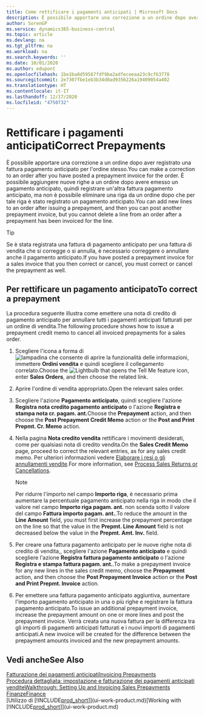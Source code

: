 ```yaml
---
title: Come rettificare i pagamenti anticipati | Microsoft Docs
description: È possibile apportare una correzione a un ordine dopo aver registrato una fattura pagamento anticipato per l'ordine stesso. È possibile aggiungere nuove righe a un ordine dopo avere emesso un pagamento anticipato, quindi registrare un'altra fattura pagamento anticipato, ma non è possibile eliminare una riga da un ordine dopo che per tale riga è stato registrato un pagamento anticipato.
author: SorenGP
ms.service: dynamics365-business-central
ms.topic: article
ms.devlang: na
ms.tgt_pltfrm: na
ms.workload: na
ms.search.keywords: ''
ms.date: 10/01/2020
ms.author: edupont
ms.openlocfilehash: 1be1ba8d59567fdf9ba2adfeceeaa23c9cf63778
ms.sourcegitcommit: 2e7307fbe1eb3b34d0ad9356226a19409054a402
ms.translationtype: HT
ms.contentlocale: it-IT
ms.lasthandoff: 12/17/2020
ms.locfileid: "4750732"
---
```

# <a name="correct-prepayments"></a><span data-ttu-id="1b5e8-104">Rettificare i pagamenti anticipati</span><span class="sxs-lookup"><span data-stu-id="1b5e8-104">Correct Prepayments</span></span>

<span data-ttu-id="1b5e8-105">È possibile apportare una correzione a un ordine dopo aver registrato una fattura pagamento anticipato per l'ordine stesso.</span><span class="sxs-lookup"><span data-stu-id="1b5e8-105">You can make a correction to an order after you have posted a prepayment invoice for the order.</span></span> <span data-ttu-id="1b5e8-106">È possibile aggiungere nuove righe a un ordine dopo avere emesso un pagamento anticipato, quindi registrare un'altra fattura pagamento anticipato, ma non è possibile eliminare una riga da un ordine dopo che per tale riga è stato registrato un pagamento anticipato.</span><span class="sxs-lookup"><span data-stu-id="1b5e8-106">You can add new lines to an order after issuing a prepayment, and then you can post another prepayment invoice, but you cannot delete a line from an order after a prepayment has been invoiced for the line.</span></span>  

> [!TIP]
> <span data-ttu-id="1b5e8-107">Se è stata registrata una fattura di pagamento anticipato per una fattura di vendita che si corregge o si annulla, è necessario correggere o annullare anche il pagamento anticipato.</span><span class="sxs-lookup"><span data-stu-id="1b5e8-107">If you have posted a prepayment invoice for a sales invoice that you then correct or cancel, you must correct or cancel the prepayment as well.</span></span>

## <a name="to-correct-a-prepayment"></a><span data-ttu-id="1b5e8-108">Per rettificare un pagamento anticipato</span><span class="sxs-lookup"><span data-stu-id="1b5e8-108">To correct a prepayment</span></span>

<span data-ttu-id="1b5e8-109">La procedura seguente illustra come emettere una nota di credito di pagamento anticipato per annullare tutti i pagamenti anticipati fatturati per un ordine di vendita.</span><span class="sxs-lookup"><span data-stu-id="1b5e8-109">The following procedure shows how to issue a prepayment credit memo to cancel all invoiced prepayments for a sales order.</span></span>  

1. <span data-ttu-id="1b5e8-110">Scegliere l'icona a forma di ![lampadina che consente di aprire la funzionalità delle informazioni](media/ui-search/search_small.png "Informazioni sull'operazione che si desidera eseguire"), immettere **Ordini vendita** e quindi scegliere il collegamento correlato.</span><span class="sxs-lookup"><span data-stu-id="1b5e8-110">Choose the ![Lightbulb that opens the Tell Me feature](media/ui-search/search_small.png "Tell me what you want to do") icon, enter **Sales Orders**, and then choose the related link.</span></span>  
2. <span data-ttu-id="1b5e8-111">Aprire l'ordine di vendita appropriato.</span><span class="sxs-lookup"><span data-stu-id="1b5e8-111">Open the relevant sales order.</span></span>
3. <span data-ttu-id="1b5e8-112">Scegliere l'azione **Pagamento anticipato**, quindi scegliere l'azione **Registra nota credito pagamento anticipato** o l'azione **Registra e stampa nota cr. pagam. ant.**</span><span class="sxs-lookup"><span data-stu-id="1b5e8-112">Choose the **Prepayment** action, and then choose the **Post Prepayment Credit Memo** action or the **Post and Print Prepmt. Cr. Memo** action.</span></span>  
4. <span data-ttu-id="1b5e8-113">Nella pagina **Nota credito vendita** rettificare i movimenti desiderati, come per qualsiasi nota di credito vendita.</span><span class="sxs-lookup"><span data-stu-id="1b5e8-113">On the **Sales Credit Memo** page, proceed to correct the relevant entries, as for any sales credit memo.</span></span> <span data-ttu-id="1b5e8-114">Per ulteriori informazioni vedere [Elaborare i resi o gli annullamenti vendite](sales-how-process-sales-returns-cancellations.md).</span><span class="sxs-lookup"><span data-stu-id="1b5e8-114">For more information, see [Process Sales Returns or Cancellations](sales-how-process-sales-returns-cancellations.md).</span></span>  

    > [!NOTE]  
    > <span data-ttu-id="1b5e8-115">Per ridurre l'importo nel campo **Importo riga**, è necessario prima aumentare la percentuale pagamento anticipato nella riga in modo che il valore nel campo **Importo riga pagam. ant.** non scenda sotto il valore del campo **Fattura importo pagam. ant.**.</span><span class="sxs-lookup"><span data-stu-id="1b5e8-115">To reduce the amount in the **Line Amount** field, you must first increase the prepayment percentage on the line so that the value in the **Prepmt. Line Amount** field is not decreased below the value in the **Prepmt. Amt. Inv.** field.</span></span>

5. <span data-ttu-id="1b5e8-116">Per creare una fattura pagamento anticipato per le nuove righe nota di credito di vendita,, scegliere l'azione **Pagamento anticipato** e quindi scegliere l'azione **Registra fattura pagamento anticipato** o l'azione **Registra e stampa fattura pagam. ant.**.</span><span class="sxs-lookup"><span data-stu-id="1b5e8-116">To make a prepayment invoice for any new lines in the sales credit memo, choose the **Prepayment** action, and then choose the **Post Prepayment Invoice** action or the **Post and Print Prepmt. Invoice** action.</span></span>  
6. <span data-ttu-id="1b5e8-117">Per emettere una fattura pagamento anticipato aggiuntiva, aumentare l'importo pagamento anticipato in una o più righe e registrare la fattura pagamento anticipato.</span><span class="sxs-lookup"><span data-stu-id="1b5e8-117">To issue an additional prepayment invoice, increase the prepayment amount on one or more lines and post the prepayment invoice.</span></span> <span data-ttu-id="1b5e8-118">Verrà creata una nuova fattura per la differenza tra gli importi di pagamenti anticipati fatturati e i nuovi importi di pagamenti anticipati.</span><span class="sxs-lookup"><span data-stu-id="1b5e8-118">A new invoice will be created for the difference between the prepayment amounts invoiced and the new prepayment amounts.</span></span>  

## <a name="see-also"></a><span data-ttu-id="1b5e8-119">Vedi anche</span><span class="sxs-lookup"><span data-stu-id="1b5e8-119">See Also</span></span>

[<span data-ttu-id="1b5e8-120">Fatturazione dei pagamenti anticipati</span><span class="sxs-lookup"><span data-stu-id="1b5e8-120">Invoicing Prepayments</span></span>](finance-invoice-prepayments.md)  
[<span data-ttu-id="1b5e8-121">Procedura dettagliata: impostazione e fatturazione dei pagamenti anticipati vendite</span><span class="sxs-lookup"><span data-stu-id="1b5e8-121">Walkthrough: Setting Up and Invoicing Sales Prepayments</span></span>](walkthrough-setting-up-and-invoicing-sales-prepayments.md)  
[<span data-ttu-id="1b5e8-122">Finanze</span><span class="sxs-lookup"><span data-stu-id="1b5e8-122">Finance</span></span>](finance.md)  
<span data-ttu-id="1b5e8-123">[Utilizzo di [!INCLUDE[prod_short](includes/prod_short.md)]](ui-work-product.md)</span><span class="sxs-lookup"><span data-stu-id="1b5e8-123">[Working with [!INCLUDE[prod_short](includes/prod_short.md)]](ui-work-product.md)</span></span>  
